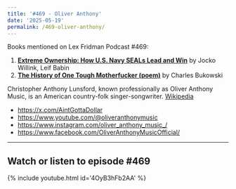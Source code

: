 ```yaml
---
title: '#469 - Oliver Anthony'
date: '2025-05-19'
permalink: /469-oliver-anthony/
---
```


Books mentioned on Lex Fridman Podcast #469:

1. <b><a href="by Jocko Willink (Author), Leif Babin" target="_blank" rel="sponsored noopener noreferrer">Extreme Ownership: How U.S. Navy SEALs Lead and Win</a></b> by Jocko Willink, Leif Babin
2. <b><a href="https://genius.com/Charles-bukowski-the-history-of-one-tough-motherfucker-annotated" target="_blank">The History of One Tough Motherfucker (poem)</a></b> by Charles Bukowski

<!--more-->

Christopher Anthony Lunsford, known professionally as Oliver Anthony Music, is an American country-folk singer-songwriter. <a href="https://en.wikipedia.org/wiki/Oliver_Anthony" target="_blank">Wikipedia</a>

- <a href="https://x.com/AintGottaDollar" target="_blank">https://x.com/AintGottaDollar</a>
- <a href="https://www.youtube.com/@oliveranthonymusic" target="_blank">https://www.youtube.com/@oliveranthonymusic</a>
- <a href="https://www.instagram.com/oliver_anthony_music_/" target="_blank">https://www.instagram.com/oliver_anthony_music_/</a>
- <a href="https://www.facebook.com/OliverAnthonyMusicOfficial/" target="_blank">https://www.facebook.com/OliverAnthonyMusicOfficial/</a>

- - - - - -

## Watch or listen to episode #469

{% include youtube.html id='4OyB3hFb2AA' %}